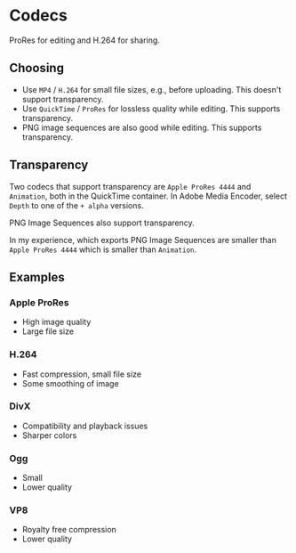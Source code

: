 # Codecs

ProRes for editing and H.264 for sharing.

## Choosing

- Use `MP4` / `H.264` for small file sizes, e.g., before uploading. This doesn't support transparency.
- Use `QuickTime` / `ProRes` for lossless quality while editing. This supports transparency.
- PNG image sequences are also good while editing. This supports transparency.

## Transparency

Two codecs that support transparency are `Apple ProRes 4444` and `Animation`, both in the QuickTime container. In Adobe Media Encoder, select `Depth` to one of the `+ alpha` versions.

PNG Image Sequences also support transparency.

In my experience, which exports PNG Image Sequences are smaller than `Apple ProRes 4444` which is smaller than `Animation`.

## Examples

### Apple ProRes

- High image quality
- Large file size

### H.264

- Fast compression, small file size
- Some smoothing of image

### DivX

- Compatibility and playback issues
- Sharper colors

### Ogg

- Small
- Lower quality

### VP8

- Royalty free compression
- Lower quality